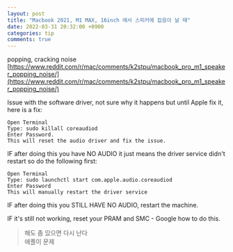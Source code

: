 ```yaml
---
layout: post
title: "Macbook 2021, M1 MAX, 16inch 에서 스피커에 잡음이 날 때"
date: 2022-03-31 20:32:00 +0900
categories: tip
comments: true
---
```


popping, cracking noise  
[https://www.reddit.com/r/mac/comments/k2stpu/macbook_pro_m1_speaker_popping_noise/](https://www.reddit.com/r/mac/comments/k2stpu/macbook_pro_m1_speaker_popping_noise/)

Issue with the software driver, not sure why it happens but until Apple fix it, here is a fix:

    Open Terminal
    Type: sudo killall coreaudiod
    Enter Password.
    This will reset the audio driver and fix the issue.

IF after doing this you have NO AUDIO it just means the driver service didn't restart so do the following first:

    Open Terminal
    Type: sudo launchctl start com.apple.audio.coreaudiod
    Enter Password
    This will manually restart the driver service

IF after doing this you STILL HAVE NO AUDIO, restart the machine.

IF it's still not working, reset your PRAM and SMC - Google how to do this.

> 해도 좀 있으면 다시 난다  
> 애플이 문제
